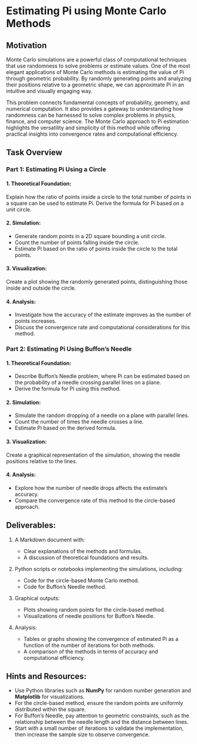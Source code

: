 # Estimating Pi using Monte Carlo Methods

## Motivation
Monte Carlo simulations are a powerful class of computational techniques that use randomness to solve problems or estimate values. One of the most elegant applications of Monte Carlo methods is estimating the value of Pi through geometric probability. By randomly generating points and analyzing their positions relative to a geometric shape, we can approximate Pi in an intuitive and visually engaging way.

This problem connects fundamental concepts of probability, geometry, and numerical computation. It also provides a gateway to understanding how randomness can be harnessed to solve complex problems in physics, finance, and computer science. The Monte Carlo approach to Pi estimation highlights the versatility and simplicity of this method while offering practical insights into convergence rates and computational efficiency.

## Task Overview

### Part 1: Estimating Pi Using a Circle

#### 1. Theoretical Foundation:
Explain how the ratio of points inside a circle to the total number of points in a square can be used to estimate Pi. Derive the formula for Pi based on a unit circle.

#### 2. Simulation:
- Generate random points in a 2D square bounding a unit circle.
- Count the number of points falling inside the circle.
- Estimate Pi based on the ratio of points inside the circle to the total points.

#### 3. Visualization:
Create a plot showing the randomly generated points, distinguishing those inside and outside the circle.

#### 4. Analysis:
- Investigate how the accuracy of the estimate improves as the number of points increases.
- Discuss the convergence rate and computational considerations for this method.

### Part 2: Estimating Pi Using Buffon’s Needle

#### 1. Theoretical Foundation:
- Describe Buffon’s Needle problem, where Pi can be estimated based on the probability of a needle crossing parallel lines on a plane.
- Derive the formula for Pi using this method.

#### 2. Simulation:
- Simulate the random dropping of a needle on a plane with parallel lines.
- Count the number of times the needle crosses a line.
- Estimate Pi based on the derived formula.

#### 3. Visualization:
Create a graphical representation of the simulation, showing the needle positions relative to the lines.

#### 4. Analysis:
- Explore how the number of needle drops affects the estimate’s accuracy.
- Compare the convergence rate of this method to the circle-based approach.

## Deliverables:
1. A Markdown document with:
   - Clear explanations of the methods and formulas.
   - A discussion of theoretical foundations and results.
   
2. Python scripts or notebooks implementing the simulations, including:
   - Code for the circle-based Monte Carlo method.
   - Code for Buffon’s Needle method.

3. Graphical outputs:
   - Plots showing random points for the circle-based method.
   - Visualizations of needle positions for Buffon’s Needle.

4. Analysis:
   - Tables or graphs showing the convergence of estimated Pi as a function of the number of iterations for both methods.
   - A comparison of the methods in terms of accuracy and computational efficiency.

## Hints and Resources:
- Use Python libraries such as **NumPy** for random number generation and **Matplotlib** for visualizations.
- For the circle-based method, ensure the random points are uniformly distributed within the square.
- For Buffon’s Needle, pay attention to geometric constraints, such as the relationship between the needle length and the distance between lines.
- Start with a small number of iterations to validate the implementation, then increase the sample size to observe convergence.
